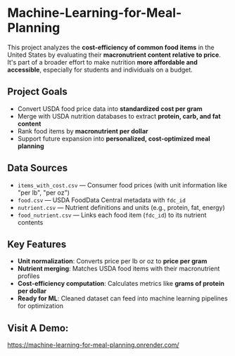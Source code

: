 # Machine-Learning-for-Meal-Planning

This project analyzes the **cost-efficiency of common food items** in the United States by evaluating their **macronutrient content relative to price**. It's part of a broader effort to make nutrition **more affordable and accessible**, especially for students and individuals on a budget.

## Project Goals

- Convert USDA food price data into **standardized cost per gram**
- Merge with USDA nutrition databases to extract **protein, carb, and fat content**
- Rank food items by **macronutrient per dollar**
- Support future expansion into **personalized, cost-optimized meal planning**

## Data Sources

- `items_with_cost.csv` — Consumer food prices (with unit information like "per lb", "per oz")
- `food.csv` — USDA FoodData Central metadata with `fdc_id`
- `nutrient.csv` — Nutrient definitions and units (e.g., protein, fat, energy)
- `food_nutrient.csv` — Links each food item (`fdc_id`) to its nutrient contents

## Key Features

- **Unit normalization**: Converts price per lb or oz to **price per gram**
- **Nutrient merging**: Matches USDA food items with their macronutrient profiles
- **Cost-efficiency computation**: Calculates metrics like **grams of protein per dollar**
- **Ready for ML**: Cleaned dataset can feed into machine learning pipelines for optimization

## Visit A Demo:
  https://machine-learning-for-meal-planning.onrender.com/
